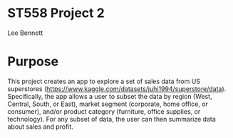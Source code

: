 # ST558 Project 2
Lee Bennett

# Purpose

This project creates an app to explore a set of sales data from US superstores (<https://www.kaggle.com/datasets/juhi1994/superstore/data>). Specifically, the app allows a user to subset the data by region (West, Central, South, or East), market segment (corporate, home office, or consumer), and/or product category (furniture, office supplies, or technology). For any subset of data, the user can then summarize data about sales and profit.